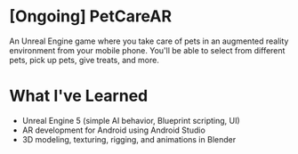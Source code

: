 # [Ongoing] PetCareAR
An Unreal Engine game where you take care of pets in an augmented reality environment from your mobile phone. You'll be able to select from different pets, pick up pets, give treats, and more.
# What I've Learned
* Unreal Engine 5 (simple AI behavior, Blueprint scripting, UI)
* AR development for Android using Android Studio
* 3D modeling, texturing, rigging, and animations in Blender
